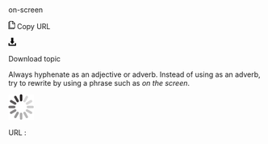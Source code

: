# 

on-screen

![Copy URL](media/on-screen/Copy.png)
Copy URL

![Download](media/on-screen/Download.png)

Download topic

Always
hyphenate as an adjective or adverb. Instead of using as an
adverb, try to rewrite by using a phrase such as *on the screen*.

![In progress](media/on-screen/activity-large.gif)

URL :
